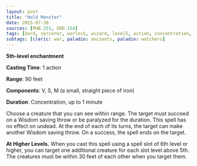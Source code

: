 ```yaml
---
layout: post
title: "Hold Monster"
date: 2015-07-30
sources: [PHB.251, SRD.154]
tags: [bard, sorcerer, warlock, wizard, level5, action, concentration, enchantment]
subtags: [cleric: war, paladin: ancients, paladin: watchers]
---
```


**5th-level enchantment**

**Casting Time**: 1 action

**Range**: 90 feet

**Components**: V, S, M (a small, straight piece of iron)

**Duration**: Concentration, up to 1 minute

Choose a creature that you can see within range. The target must succeed on a Wisdom saving throw or be paralyzed for the duration. This spell has no effect on undead. At the end of each of its turns, the target can make another Wisdom saving throw. On a success, the spell ends on the target.

**At Higher Levels.** When you cast this spell using a spell slot of 6th level or higher, you can target one additional creature for each slot level above 5th. The creatures must be within 30 feet of each other when you target them.
